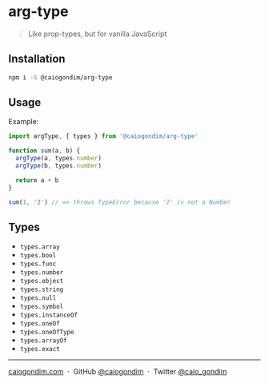 # arg-type
> Like prop-types, but for vanilla JavaScript

## Installation

```bash
npm i -S @caiogondim/arg-type
```

## Usage

Example:
```js
import argType, { types } from '@caiogondim/arg-type'

function sum(a, b) {
  argType(a, types.number)
  argType(b, types.number)

  return a + b
}

sum(1, '2') // => throws TypeError because '2' is not a Number
```

## Types

- `types.array`
- `types.bool`
- `types.func`
- `types.number`
- `types.object`
- `types.string`
- `types.null`
- `types.symbol`
- `types.instanceOf`
- `types.oneOf`
- `types.oneOfType`
- `types.arrayOf`
- `types.exact`

---

[caiogondim.com](https://caiogondim.com) &nbsp;&middot;&nbsp;
GitHub [@caiogondim](https://github.com/caiogondim) &nbsp;&middot;&nbsp;
Twitter [@caio_gondim](https://twitter.com/caio_gondim)
